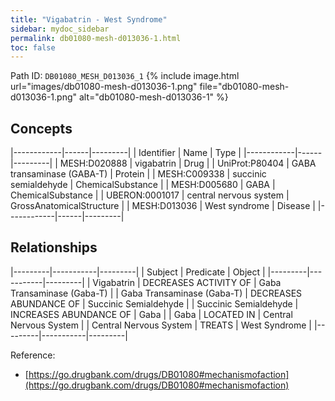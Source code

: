 ```yaml
---
title: "Vigabatrin - West Syndrome"
sidebar: mydoc_sidebar
permalink: db01080-mesh-d013036-1.html
toc: false 
---
```



Path ID: `DB01080_MESH_D013036_1`
{% include image.html url="images/db01080-mesh-d013036-1.png" file="db01080-mesh-d013036-1.png" alt="db01080-mesh-d013036-1" %}

## Concepts

|------------|------|---------|
| Identifier | Name | Type    |
|------------|------|---------|
| MESH:D020888 | vigabatrin | Drug |
| UniProt:P80404 | GABA transaminase (GABA-T) | Protein |
| MESH:C009338 | succinic semialdehyde | ChemicalSubstance |
| MESH:D005680 | GABA | ChemicalSubstance |
| UBERON:0001017 | central nervous system | GrossAnatomicalStructure |
| MESH:D013036 | West syndrome | Disease |
|------------|------|---------|

## Relationships

|---------|-----------|---------|
| Subject | Predicate | Object  |
|---------|-----------|---------|
| Vigabatrin | DECREASES ACTIVITY OF | Gaba Transaminase (Gaba-T) |
| Gaba Transaminase (Gaba-T) | DECREASES ABUNDANCE OF | Succinic Semialdehyde |
| Succinic Semialdehyde | INCREASES ABUNDANCE OF | Gaba |
| Gaba | LOCATED IN | Central Nervous System |
| Central Nervous System | TREATS | West Syndrome |
|---------|-----------|---------|

Reference: 
  - [https://go.drugbank.com/drugs/DB01080#mechanismofaction](https://go.drugbank.com/drugs/DB01080#mechanismofaction)
